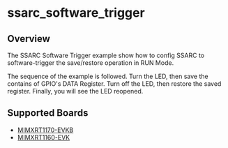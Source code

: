 # ssarc_software_trigger

## Overview
The SSARC Software Trigger example show how to config SSARC to software-trigger the save/restore operation
in RUN Mode.

The sequence of the example is followed. Turn the LED, then save the contains of GPIO's DATA Register.
Turn off the LED, then restore the saved register. Finally, you will see the LED reopened.

## Supported Boards
- [MIMXRT1170-EVKB](../../../_boards/evkbmimxrt1170/driver_examples/ssarc/software_trigger/example_board_readme.md)
- [MIMXRT1160-EVK](../../../_boards/evkmimxrt1160/driver_examples/ssarc/software_trigger/example_board_readme.md)
